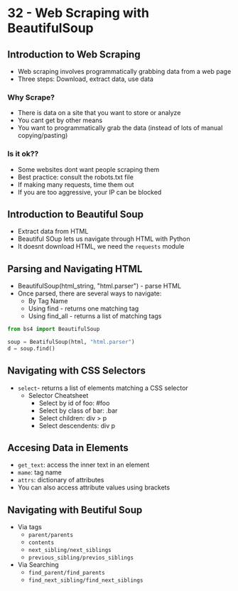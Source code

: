 # 32 - Web Scraping with BeautifulSoup

## Introduction to Web Scraping
- Web scraping involves programmatically grabbing data from a web page
- Three steps: Download, extract data, use data

### Why Scrape?
- There is data on a site that you want to store or analyze
- You cant get by other means
- You want to programmatically grab the data (instead of lots of manual copying/pasting)

### Is it ok??
- Some websites dont want people scraping them
- Best practice: consult the robots.txt file
- If making many requests, time them out
- If you are too aggressive, your IP can be blocked

## Introduction to Beautiful Soup
- Extract data from HTML
- Beautiful SOup lets us navigate through HTML with Python
- It doesnt download HTML, we need the `requests` module

## Parsing and Navigating HTML
- BeautifulSoup(html_string, "html.parser") - parse HTML
- Once parsed, there are several ways to navigate:
  - By Tag Name
  - Using find - returns one matching tag
  - Using find_all - returns a list of matching tags

```python
from bs4 import BeautifulSoup

soup = BeatifulSoup(html, "html.parser")
d = soup.find()
```

## Navigating with CSS Selectors
- `select`- returns a list of elements matching a CSS selector
  - Selector Cheatsheet
    - Select by id of foo: #foo
    - Select by class of bar: .bar
    - Select children: div > p
    - Select descendents: div p

## Accesing Data in Elements
- `get_text`: access the inner text in an element
- `mame`: tag name
- `attrs`: dictionary of attributes
- You can also access attribute values using brackets

## Navigating with Beutiful Soup
- Via tags
  - `parent/parents`
  - `contents`
  - `next_sibling/next_siblings`
  - `previous_sibling/previos_siblings`
- Via Searching
  - `find_parent/find_parents`
  - `find_next_sibling/find_next_siblings`



